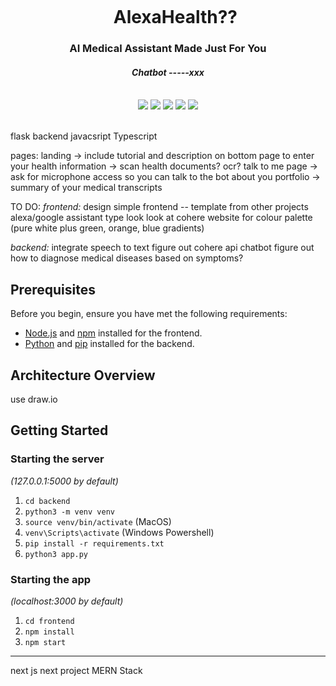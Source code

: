 <div align="center">
    <div id="user-content-toc">
      <ul>
          <summary><h1 style="display: inline-block; margin-bottom:0px">AlexaHealth??</h1></summary>
      </ul>
    </div>
    <h3>AI Medical Assistant Made Just For You</h3>
    <h4><i>Chatbot -----xxx</i></h4>
       <br>
    <img src="https://img.shields.io/badge/typescript-%23007ACC.svg?style=flat-square&logo=typescript&logoColor=white"/>
    <img src="https://img.shields.io/badge/react-%2320232a.svg?style=for-the-badge&logo=react&logoColor=%2361DAFB"/>
    <img src="https://img.shields.io/badge/python-3670A0?styl e=flat-square&logo=python&logoColor=ffdd54"/>
    <img src="https://img.shields.io/badge/flask-%23000.svg?style=for-the-badge&logo=flask&logoColor=white"/>
    <img src="https://img.shields.io/badge/tailwindcss-%2338B2AC.svg?style=for-the-badge&logo=tailwind-css&logoColor=white"/>
    <br><br>
</div>

flask backend
javacsript
Typescript

pages: 
landing -> include tutorial and description on bottom
page to enter your health information -> scan health documents? ocr?
talk to me page -> ask for microphone access so you can talk to the bot
about you portfolio -> summary of your medical transcripts

TO DO:
_frontend:_
design simple frontend -- template from other projects
alexa/google assistant type look 
look at cohere website for colour palette (pure white plus green, orange, blue gradients)

_backend:_
integrate speech to text
figure out cohere api chatbot
figure out how to diagnose medical diseases based on symptoms?


## Prerequisites
Before you begin, ensure you have met the following requirements:

- [Node.js](https://nodejs.org/) and [npm](https://www.npmjs.com/) installed for the frontend.
- [Python](https://www.python.org/) and [pip](https://pip.pypa.io/en/stable/) installed for the backend.

## Architecture Overview
use draw.io

## Getting Started

### Starting the server

_(127.0.0.1:5000 by default)_

1. `cd backend`
1. `python3 -m venv venv`
1. `source venv/bin/activate` (MacOS)
1. `venv\Scripts\activate` (Windows Powershell)
1. `pip install -r requirements.txt`
1. `python3 app.py`

### Starting the app

_(localhost:3000 by default)_

1. `cd frontend`
1. `npm install`
1. `npm start`




----
next js next project
MERN Stack